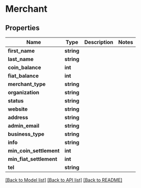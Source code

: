 # Merchant

## Properties
Name | Type | Description | Notes
------------ | ------------- | ------------- | -------------
**first_name** | **string** |  | 
**last_name** | **string** |  | 
**coin_balance** | **int** |  | 
**fiat_balance** | **int** |  | 
**merchant_type** | **string** |  | 
**organization** | **string** |  | 
**status** | **string** |  | 
**website** | **string** |  | 
**address** | **string** |  | 
**admin_email** | **string** |  | 
**business_type** | **string** |  | 
**info** | **string** |  | 
**min_coin_settlement** | **int** |  | 
**min_fiat_settlement** | **int** |  | 
**tel** | **string** |  | 

[[Back to Model list]](../README.md#documentation-for-models) [[Back to API list]](../README.md#documentation-for-api-endpoints) [[Back to README]](../README.md)


